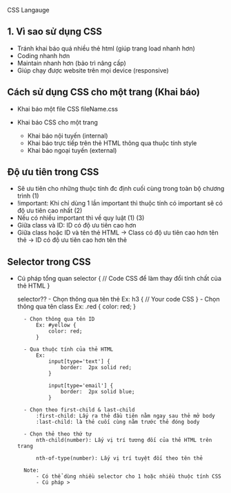 CSS Langauge

## 1. Vì sao sử dụng CSS
- Tránh khai báo quá nhiều thẻ html (giúp trang load nhanh hơn)
- Coding nhanh hơn
- Maintain nhanh hơn (bảo trì nâng cấp)
- Giúp chạy được website trên mọi device (responsive)

## Cách sử dụng CSS cho một trang (Khai báo)
- Khai báo một file CSS
    fileName.css

- Khai báo CSS cho một trang
    * Khai báo nội tuyến (internal)
        <head>
            <style>
                // Your code CSS
            </style>
        </head>
    * Khai báo trực tiếp trên thẻ HTML thông qua thuộc tính style
    * Khai báo ngoại tuyến (external)

## Độ ưu tiên trong CSS
- Sẽ ưu tiên cho những thuộc tính đc định cuối cùng trong toàn bộ chương trình (1)
- !important: Khi chỉ dùng 1 lần important thì thuộc tính có important sẽ có độ ưu tiên cao nhất (2)
- Nếu có nhiều important thì về quy luật (1)  (3)
- Giữa class và ID: ID có độ ưu tiên cao hơn
- Giữa class hoặc ID và tên thẻ HTML
    -> Class có độ ưu tiên cao hơn tên thẻ
    -> ID có độ ưu tiên cao hơn tên thẻ

## Selector trong CSS
- Cú pháp tổng quan 
    selector {
        // Code CSS để làm thay đổi tính chất của thẻ HTML
    }

    selector??
        - Chọn thông qua tên thẻ
            Ex: h3 {
                    // Your code CSS
                }
        - Chọn thông qua tên class
            Ex: .red {
                color: red;
            }

        - Chọn thông qua tên ID
            Ex: #yellow {
                color: red;
            }

        - Qua thuộc tính của thẻ HTML
            Ex:
                input[type='text'] {
                    border:  2px solid red;
                }

                input[type='email'] {
                    border:  2px solid blue;
                }

        - Chọn theo first-child & last-child
            :first-child: Lấy ra thẻ đầu tiên nằm ngay sau thẻ mở body
            :last-child: là thẻ cuối cùng nằm trước thẻ đóng body

        - Chọn thẻ theo thứ tự
            nth-child(number): Lấy vị trí tương đối của thẻ HTML trên trang

            nth-of-type(number): Lấy vị trí tuyệt đối theo tên thẻ

        Note:
            - Có thể dùng nhiều selector cho 1 hoặc nhiều thuộc tính CSS
            - Cú pháp > 
